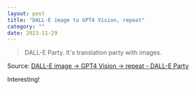 ```yaml
---
layout: post
title: "DALL-E image to GPT4 Vision, repeat"
category: ""
date: 2023-11-29
---
```


>DALL-E Party. It's translation party with images.

Source: [DALL-E image &rarr; GPT4 Vision &rarr;  repeat - DALL-E Party](https://dalle.party/?party=k4eeMQ6I)

Interesting!
